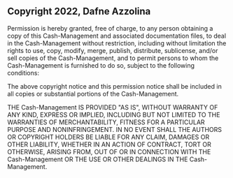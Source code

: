 ## Copyright 2022, Dafne Azzolina

Permission is hereby granted, free of charge, to any person obtaining a copy of this Cash-Management and associated documentation files, to deal in the Cash-Management without restriction, including without limitation the rights to use, copy, modify, merge, publish, distribute, sublicense, and/or sell copies of the Cash-Management, and to permit persons to whom the Cash-Management is furnished to do so, subject to the following conditions:

The above copyright notice and this permission notice shall be included in all copies or substantial portions of the Cash-Management.

THE Cash-Management IS PROVIDED "AS IS", WITHOUT WARRANTY OF ANY KIND, EXPRESS OR IMPLIED, INCLUDING BUT NOT LIMITED TO THE WARRANTIES OF MERCHANTABILITY, FITNESS FOR A PARTICULAR PURPOSE AND NONINFRINGEMENT. IN NO EVENT SHALL THE AUTHORS OR COPYRIGHT HOLDERS BE LIABLE FOR ANY CLAIM, DAMAGES OR OTHER LIABILITY, WHETHER IN AN ACTION OF CONTRACT, TORT OR OTHERWISE, ARISING FROM, OUT OF OR IN CONNECTION WITH THE Cash-Management OR THE USE OR OTHER DEALINGS IN THE Cash-Management.
